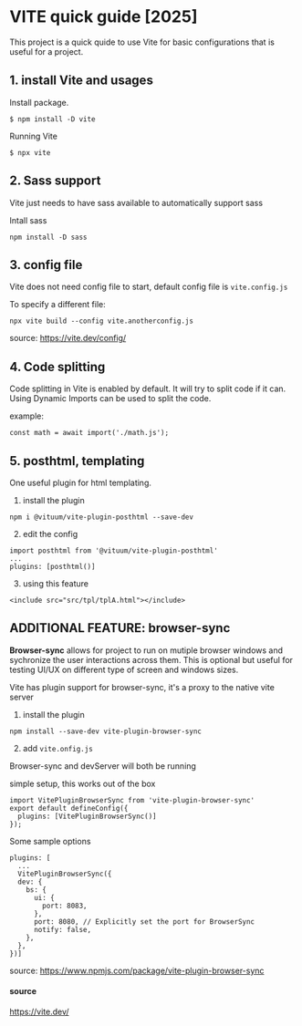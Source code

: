 # VITE quick guide [2025]

This project is a quick quide to use Vite for basic configurations that is useful for a project.

## 1. install Vite and usages

Install package.
```
$ npm install -D vite
```

Running Vite
```
$ npx vite
```

## 2. Sass support

Vite just needs to have sass available to automatically support sass

Intall sass
```
npm install -D sass
```

## 3. config file

Vite does not need config file to start, default config file is `vite.config.js`

To specify a different file:
```
npx vite build --config vite.anotherconfig.js
```

source: https://vite.dev/config/

## 4. Code splitting

Code splitting in Vite is enabled by default. It will try to split code if it can. Using Dynamic Imports can be used to split the code.

example:
```
const math = await import('./math.js');
```

## 5. posthtml, templating

One useful plugin for html templating. 

1. install the plugin
```
npm i @vituum/vite-plugin-posthtml --save-dev
```

2. edit the config
```
import posthtml from '@vituum/vite-plugin-posthtml'
...
plugins: [posthtml()]
```

3. using this feature
```
<include src="src/tpl/tplA.html"></include>
```

## ADDITIONAL FEATURE: browser-sync

**Browser-sync** allows for project to run on mutiple browser windows and sychronize the user interactions across them. This is optional but useful for testing UI/UX on different type of screen and windows sizes.

Vite has plugin support for browser-sync, it's a proxy to the native vite server
1. install the plugin
```
npm install --save-dev vite-plugin-browser-sync
```

2. add `vite.onfig.js`

Browser-sync and devServer will both be running

simple setup, this works out of the box
```
import VitePluginBrowserSync from 'vite-plugin-browser-sync'
export default defineConfig({
  plugins: [VitePluginBrowserSync()]
});
```

Some sample options
```
plugins: [
  ...
  VitePluginBrowserSync({
  dev: {
    bs: {
      ui: {
        port: 8083,
      },
      port: 8080, // Explicitly set the port for BrowserSync
      notify: false,
    },
  },
})]
```

source: https://www.npmjs.com/package/vite-plugin-browser-sync



#### source

https://vite.dev/
